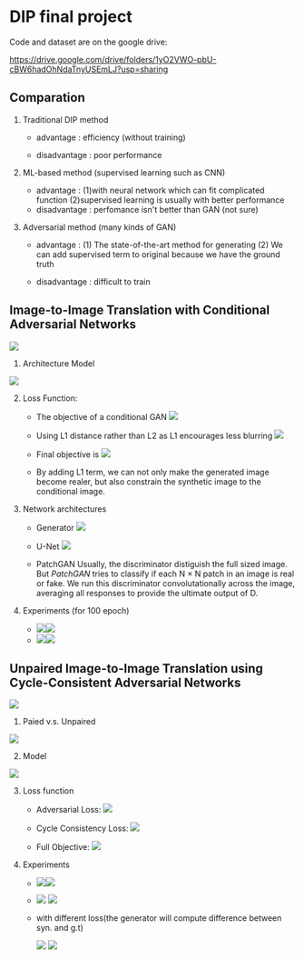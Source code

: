 # DIP final project

Code and dataset are on the google drive:

https://drive.google.com/drive/folders/1yO2VWO-pbU-cBW6hadOhNdaTnyUSEmLJ?usp=sharing

## Comparation
1. Traditional DIP method
    + advantage : efficiency (without training)

    + disadvantage : poor performance
2. ML-based method (supervised learning such as CNN)
    + advantage : 
    (1)with neural network which can fit complicated function
    (2)supervised learning is usually with better performance
    + disadvantage : perfomance isn't better than GAN (not sure)

3. Adversarial method (many kinds of GAN)

    + advantage : 
    (1) The state-of-the-art method for generating
	(2)	We can add supervised term to original because we have the ground truth
    
    + disadvantage : difficult to train

##  Image-to-Image Translation with Conditional Adversarial Networks


![](https://i.imgur.com/UswgC3L.png)

1. Architecture Model 

![](https://i.imgur.com/R0lHnKu.png)


2.  Loss Function: 
    + The objective of a conditional GAN
 ![](https://i.imgur.com/07ePumj.png)
 
    +  Using L1 distance rather than L2 as L1 encourages less blurring
![](https://i.imgur.com/EEHvzco.png)


    + Final objective is
![](https://i.imgur.com/qfHzYm0.png)

    + By adding L1 term, we can not only make the generated image become realer, but also constrain the synthetic image to the conditional image.

3.  Network architectures

    + Generator
![](https://i.imgur.com/zzpePV7.png)
    + U-Net
![](https://i.imgur.com/wT3sNu2.png)

    + PatchGAN
Usually, the discriminator distiguish the full sized image.
But *PatchGAN* tries to classify if each N × N patch in an image is real or fake. We run this discriminator convolutationally across the image, averaging all responses to provide the ultimate output of D.

4. Experiments (for 100 epoch)

    + ![](https://i.imgur.com/ijLVn09.png)![](https://i.imgur.com/K8BIu1o.png)
    + ![](https://i.imgur.com/p7AVG1T.png)![](https://i.imgur.com/suLte1s.png)



## Unpaired Image-to-Image Translation using Cycle-Consistent Adversarial Networks

![](https://i.imgur.com/Z4u0qn5.jpg)

1. Paied v.s. Unpaired

![](https://i.imgur.com/zGl44V5.png)

2. Model 

![](https://i.imgur.com/IokNzY4.png)

3. Loss function

    + Adversarial Loss: 
![](https://i.imgur.com/WQh0Aew.png)

    + Cycle Consistency Loss:
![](https://i.imgur.com/7GV7FOE.png)

    + Full Objective: 
![](https://i.imgur.com/TSV8WmA.png)


4. Experiments

    + ![](https://i.imgur.com/seCiRtB.jpg)![](https://i.imgur.com/CtL1f1L.jpg)



    + ![](https://i.imgur.com/m9NVSzv.jpg) ![](https://i.imgur.com/SJevTYq.jpg)
    + with different loss(the generator will compute difference between syn. and g.t)

        ![](https://i.imgur.com/Kbqu3FQ.jpg) ![](https://i.imgur.com/JhjL5pf.jpg)

